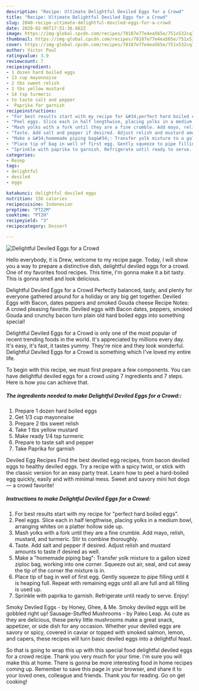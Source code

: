 ```yaml
---
description: "Recipe: Ultimate Delightful Deviled Eggs for a Crowd"
title: "Recipe: Ultimate Delightful Deviled Eggs for a Crowd"
slug: 2048-recipe-ultimate-delightful-deviled-eggs-for-a-crowd
date: 2020-02-06T17:51:36.662Z
image: https://img-global.cpcdn.com/recipes/78187e77e4ea565e/751x532cq70/delightful-deviled-eggs-for-a-crowd-recipe-main-photo.jpg
thumbnail: https://img-global.cpcdn.com/recipes/78187e77e4ea565e/751x532cq70/delightful-deviled-eggs-for-a-crowd-recipe-main-photo.jpg
cover: https://img-global.cpcdn.com/recipes/78187e77e4ea565e/751x532cq70/delightful-deviled-eggs-for-a-crowd-recipe-main-photo.jpg
author: Victor Paul
ratingvalue: 3.9
reviewcount: 7
recipeingredient:
- 1 dozen hard boiled eggs
- 13 cup mayonnaise
- 2 tbs sweet relish
- 1 tbs yellow mustard
- 14 tsp turmeric
- to taste salt and pepper
-  Paprika for garnish
recipeinstructions:
- "For best results start with my recipe for &#34;perfect hard boiled eggs&#34;."
- "Peel eggs. Slice each in half lengthwise, placing yolks in a medium bowl, arranging whites on a platter hollow side up."
- "Mash yolks with a fork until they are a fine crumble. Add mayo, relish, mustard, and turmeric. Stir to combine thoroughly."
- "Taste. Add salt and pepper if desired. Adjust relish and mustard amounts to taste if desired as well."
- "Make a &#34;homemade piping bag&#34;: Transfer yolk mixture to a gallon sized ziploc bag, working into one corner. Squeeze out air, seal, and cut away the tip of the corner the mixture is in."
- "Place tip of bag in well of first egg. Gently squeeze to pipe filling until it is heaping full. Repeat with remaining eggs until all are full and all filling is used up."
- "Sprinkle with paprika to garnish. Refrigerate until ready to serve. Enjoy!"
categories:
- Resep
tags:
- delightful
- deviled
- eggs

katakunci: delightful deviled eggs
nutrition: 156 calories
recipecuisine: Indonesian
preptime: "PT22M"
cooktime: "PT2H"
recipeyield: "3"
recipecategory: Dessert

---
```



![Delightful Deviled Eggs for a Crowd](https://img-global.cpcdn.com/recipes/78187e77e4ea565e/751x532cq70/delightful-deviled-eggs-for-a-crowd-recipe-main-photo.jpg)

Hello everybody, it is Drew, welcome to my recipe page. Today, I will show you a way to prepare a distinctive dish, delightful deviled eggs for a crowd. One of my favorites food recipes. This time, I'm gonna make it a bit tasty. This is gonna smell and look delicious.

Delightful Deviled Eggs for a Crowd Perfectly balanced, tasty, and plenty for everyone gathered around for a holiday or any big get together. Deviled Eggs with Bacon, dates peppers and smoked Gouda cheese Recipe Notes: A crowd pleasing favorite. Deviled eggs with Bacon dates, peppers, smoked Gouda and crunchy bacon turn plain old hard boiled eggs into something special!

Delightful Deviled Eggs for a Crowd is only one of the most popular of recent trending foods in the world. It's appreciated by millions every day. It's easy, it's fast, it tastes yummy. They're nice and they look wonderful. Delightful Deviled Eggs for a Crowd is something which I've loved my entire life.


To begin with this recipe, we must first prepare a few components. You can have delightful deviled eggs for a crowd using 7 ingredients and 7 steps. Here is how you can achieve that.

##### The ingredients needed to make Delightful Deviled Eggs for a Crowd::

1. Prepare 1 dozen hard boiled eggs
1. Get 1/3 cup mayonnaise
1. Prepare 2 tbs sweet relish
1. Take 1 tbs yellow mustard
1. Make ready 1/4 tsp turmeric
1. Prepare to taste salt and pepper
1. Take  Paprika for garnish


Deviled Egg Recipes Find the best deviled egg recipes, from bacon deviled eggs to healthy deviled eggs. Try a recipe with a spicy twist, or stick with the classic version for an easy party treat. Learn how to peel a hard-boiled egg quickly, easily and with minimal mess. Sweet and savory mini hot dogs — a crowd favorite! 

##### Instructions to make Delightful Deviled Eggs for a Crowd:

1. For best results start with my recipe for &#34;perfect hard boiled eggs&#34;.
1. Peel eggs. Slice each in half lengthwise, placing yolks in a medium bowl, arranging whites on a platter hollow side up.
1. Mash yolks with a fork until they are a fine crumble. Add mayo, relish, mustard, and turmeric. Stir to combine thoroughly.
1. Taste. Add salt and pepper if desired. Adjust relish and mustard amounts to taste if desired as well.
1. Make a &#34;homemade piping bag&#34;: Transfer yolk mixture to a gallon sized ziploc bag, working into one corner. Squeeze out air, seal, and cut away the tip of the corner the mixture is in.
1. Place tip of bag in well of first egg. Gently squeeze to pipe filling until it is heaping full. Repeat with remaining eggs until all are full and all filling is used up.
1. Sprinkle with paprika to garnish. Refrigerate until ready to serve. Enjoy!


Smoky Deviled Eggs - by Honey, Ghee, &amp; Me. Smoky deviled eggs will be gobbled right up! Sausage-Stuffed Mushrooms - by Paleo Leap. As cute as they are delicious, these perky little mushrooms make a great snack, appetizer, or side dish for any occasion. Whether your deviled eggs are savory or spicy, covered in caviar or topped with smoked salmon, lemon, and capers, these recipes will turn basic deviled eggs into a delightful feast. 

So that is going to wrap this up with this special food delightful deviled eggs for a crowd recipe. Thank you very much for your time. I'm sure you will make this at home. There is gonna be more interesting food in home recipes coming up. Remember to save this page in your browser, and share it to your loved ones, colleague and friends. Thank you for reading. Go on get cooking!

